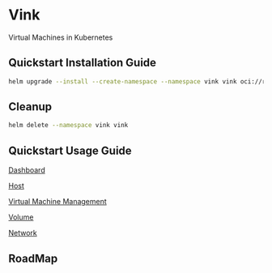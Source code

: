 # Vink

Virtual Machines in Kubernetes

## Quickstart Installation Guide

```bash
helm upgrade --install --create-namespace --namespace vink vink oci://registry-1.docker.io/hejianmin/vink --wait --timeout 1800s --debug
```

## Cleanup

```bash
helm delete --namespace vink vink
```

## Quickstart Usage Guide

[Dashboard](./docs/dashboard.md)

[Host](./docs/host.md)

[Virtual Machine Management](./docs/vm-management.md)

[Volume](./docs/volume.md)

[Network](./docs/network.md)

## RoadMap
